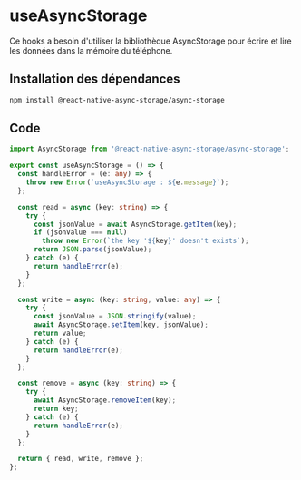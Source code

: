 # useAsyncStorage

Ce hooks a besoin d'utiliser la bibliothèque AsyncStorage pour écrire et lire les données dans la mémoire du téléphone.

## Installation des dépendances

```zsh
npm install @react-native-async-storage/async-storage
```

## Code

```ts
import AsyncStorage from '@react-native-async-storage/async-storage';

export const useAsyncStorage = () => {
  const handleError = (e: any) => {
    throw new Error(`useAsyncStorage : ${e.message}`);
  };

  const read = async (key: string) => {
    try {
      const jsonValue = await AsyncStorage.getItem(key);
      if (jsonValue === null)
        throw new Error(`the key '${key}' doesn't exists`);
      return JSON.parse(jsonValue);
    } catch (e) {
      return handleError(e);
    }
  };

  const write = async (key: string, value: any) => {
    try {
      const jsonValue = JSON.stringify(value);
      await AsyncStorage.setItem(key, jsonValue);
      return value;
    } catch (e) {
      return handleError(e);
    }
  };

  const remove = async (key: string) => {
    try {
      await AsyncStorage.removeItem(key);
      return key;
    } catch (e) {
      return handleError(e);
    }
  };

  return { read, write, remove };
};
```

